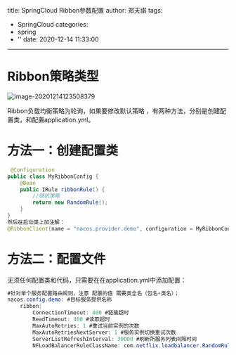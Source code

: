 title: SpringCloud Ribbon参数配置
author: 郑天祺
tags:
  - SpringCloud
categories:
  - spring
  - ''
date: 2020-12-14 11:33:00
---

# Ribbon策略类型

![image-20201214123508379](/img/image-20201214123508379.png)

Ribbon负载均衡策略为轮询，如果要修改默认策略 ，有两种方法，分别是创建配置类，和配置application.yml。

# 方法一：创建配置类

```java
 @Configuration  
public class MyRibbonConfig {
    @Bean
    public IRule ribbonRule() {
        //随机策略
        return new RandomRule();
    }
}
然后在启动类上加注解：
@RibbonClient(name = "nacos.provider.demo", configuration = MyRibbonConfig.class)  //name为服务提供者名称

```

# 方法二：配置文件

无须任何配置类和代码，只需要在在application.yml中添加配置：

```java
#针对单个服务配置路由规则，注意 配置的值 需要类全名（包名+类名）；
nacos.config.demo: #目标服务提供名称
    ribbon:
        ConnectionTimeout: 400 #链接超时
        ReadTimeout: 400 #读取超时
        MaxAutoRetries: 1 #重试当前实例的次数
        MaxAutoRetriesNextServer: 1 #服务实例切换重试次数
        ServerListRefreshInterval: 30000 #刷新所服务列表间隔时间
        NFLoadBalancerRuleClassName: com.netflix.loadbalancer.RandomRule #配置对应的规则，其他ribbon自带的规则 可查看IRule接口的实现类
```

